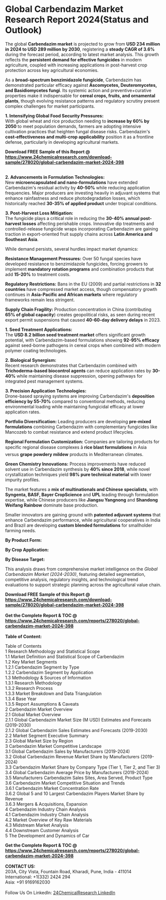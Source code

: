 <h1>Global Carbendazim Market Research Report 2024(Status and Outlook)</h1><p>The global <strong>Carbendazim market</strong> is projected to grow from <strong>USD 234 million in 2024 to USD 289 million by 2030</strong>, registering a <strong>steady CAGR of 3.6%</strong> during the forecast period, according to latest market analysis. This growth reflects the <strong>persistent demand for effective fungicides</strong> in modern agriculture, coupled with increasing applications in post-harvest crop protection across key agricultural economies.</p><p>As a <strong>broad-spectrum benzimidazole fungicide</strong>, Carbendazim has demonstrated particular efficacy against <strong>Ascomycetes, Deuteromycetes, and Basidiomycetes fungi</strong>. Its systemic action and preventive+curative properties make it indispensable for <strong>cereal crops, fruits, and ornamental plants</strong>, though evolving resistance patterns and regulatory scrutiny present complex challenges for market participants.</p><p><strong>1. Intensifying Global Food Security Pressures:</strong><br>
With global wheat and rice production needing to <strong>increase by 60% by 2050</strong> to meet population demands, farmers are adopting intensive cultivation practices that heighten fungal disease risks. Carbendazim's <strong>cost-effectiveness and multi-crop applicability</strong> position it as a frontline defense, particularly in developing agricultural markets.</p><div><b>Download FREE Sample of this Report @ 
            <a href="https://www.24chemicalresearch.com/download-sample/278020/global-carbendazim-market-2024-398">
            https://www.24chemicalresearch.com/download-sample/278020/global-carbendazim-market-2024-398</a></b></div><br><p><strong>2. Advancements in Formulation Technologies:</strong><br>
New <strong>microencapsulated and nano-formulations</strong> have extended Carbendazim's residual activity by <strong>40-50%</strong> while reducing application frequencies. Major producers are investing heavily in adjuvant systems that enhance rainfastness and reduce photodegradation losses, which historically reached <strong>30-35% of applied product</strong> under tropical conditions.</p><p><strong>3. Post-Harvest Loss Mitigation:</strong><br>
The fungicide plays a critical role in reducing the <strong>30-40% annual post-harvest losses</strong> affecting perishable crops. Innovative dip treatments and controlled-release fungicide wraps incorporating Carbendazim are gaining traction in export-oriented fruit supply chains across <strong>Latin America and Southeast Asia</strong>.</p><p>While demand persists, several hurdles impact market dynamics:</p><p><strong>Resistance Management Pressures:</strong> Over 50 fungal species have developed resistance to benzimidazole fungicides, forcing growers to implement <strong>mandatory rotation programs</strong> and combination products that add <strong>15-20%</strong> to treatment costs.</p><p><strong>Regulatory Restrictions:</strong> Bans in the EU (2009) and partial restrictions in <strong>32 countries</strong> have compressed market access, though compensatory growth continues in <strong>Asia-Pacific and African markets</strong> where regulatory frameworks remain less stringent.</p><p><strong>Supply Chain Fragility:</strong> Production concentration in China (contributing <strong>65% of global capacity</strong>) creates geopolitical risks, as seen during recent export permit suspensions that caused <strong>40-60-day delivery delays</strong> in 2023.</p><p><strong>1. Seed Treatment Applications:</strong><br>
The <strong>USD 8.2 billion seed treatment market</strong> offers significant growth potential, with Carbendazim-based formulations showing <strong>92-95% efficacy</strong> against seed-borne pathogens in cereal crops when combined with modern polymer coating technologies.</p><p><strong>2. Biological Synergism:</strong><br>
Recent research demonstrates that Carbendazim combined with <strong>Trichoderma-based biocontrol agents</strong> can reduce application rates by <strong>30-40%</strong> while maintaining disease suppression, opening pathways for integrated pest management systems.</p><p><strong>3. Precision Application Technologies:</strong><br>
Drone-based spraying systems are improving Carbendazim's <strong>deposition efficiency by 55-70%</strong> compared to conventional methods, reducing environmental loading while maintaining fungicidal efficacy at lower application rates.</p><p><strong>Portfolio Diversification:</strong> Leading producers are developing <strong>pre-mixed formulations</strong> combining Carbendazim with complementary fungicides like Mancozeb to combat resistance and extend product lifecycles.</p><p><strong>Regional Formulation Customization:</strong> Companies are tailoring products for specific regional disease complexes â <strong>rice blast formulations</strong> in Asia versus <strong>grape powdery mildew</strong> products in Mediterranean climates.</p><p><strong>Green Chemistry Innovations:</strong> Process improvements have reduced solvent use in Carbendazim synthesis by <strong>40% since 2018</strong>, while novel crystallization techniques yield <strong>98% pure technical material</strong> with lower impurity profiles.</p><p>The market features a <strong>mix of multinationals and Chinese specialists</strong>, with <strong>Syngenta, BASF, Bayer CropScience</strong> and <strong>UPL</strong> leading through formulation expertise, while Chinese producers like <strong>Jiangsu Yangnong</strong> and <strong>Shandong Weifang Rainbow</strong> dominate base production.</p><p>Smaller innovators are gaining ground with <strong>patented adjuvant systems</strong> that enhance Carbendazim performance, while agricultural cooperatives in India and Brazil are developing <strong>custom blended formulations</strong> for smallholder farming needs.</p><p><strong>By Product Form:</strong></p><p><strong>By Crop Application:</strong></p><p><strong>By Disease Target:</strong></p><p>This analysis draws from comprehensive market intelligence on the <em>Global Carbendazim Market (2024-2030)</em>, featuring detailed segmentation, competitive analysis, regulatory insights, and technological trend evaluations to support strategic planning across the agricultural value chain.</p><div><b>Download FREE Sample of this Report @ 
            <a href="https://www.24chemicalresearch.com/download-sample/278020/global-carbendazim-market-2024-398">
            https://www.24chemicalresearch.com/download-sample/278020/global-carbendazim-market-2024-398</a></b></div><br><div><b>Get the Complete Report & TOC @ 
            <a href="https://www.24chemicalresearch.com/reports/278020/global-carbendazim-market-2024-398">
            https://www.24chemicalresearch.com/reports/278020/global-carbendazim-market-2024-398</a></b></div><br>
            <b>Table of Content:</b><p>Table of Contents<br />
1 Research Methodology and Statistical Scope<br />
1.1 Market Definition and Statistical Scope of Carbendazim<br />
1.2 Key Market Segments<br />
1.2.1 Carbendazim Segment by Type<br />
1.2.2 Carbendazim Segment by Application<br />
1.3 Methodology & Sources of Information<br />
1.3.1 Research Methodology<br />
1.3.2 Research Process<br />
1.3.3 Market Breakdown and Data Triangulation<br />
1.3.4 Base Year<br />
1.3.5 Report Assumptions & Caveats<br />
2 Carbendazim Market Overview<br />
2.1 Global Market Overview<br />
2.1.1 Global Carbendazim Market Size (M USD) Estimates and Forecasts (2019-2030)<br />
2.1.2 Global Carbendazim Sales Estimates and Forecasts (2019-2030)<br />
2.2 Market Segment Executive Summary<br />
2.3 Global Market Size by Region<br />
3 Carbendazim Market Competitive Landscape<br />
3.1 Global Carbendazim Sales by Manufacturers (2019-2024)<br />
3.2 Global Carbendazim Revenue Market Share by Manufacturers (2019-2024)<br />
3.3 Carbendazim Market Share by Company Type (Tier 1, Tier 2, and Tier 3)<br />
3.4 Global Carbendazim Average Price by Manufacturers (2019-2024)<br />
3.5 Manufacturers Carbendazim Sales Sites, Area Served, Product Type<br />
3.6 Carbendazim Market Competitive Situation and Trends<br />
3.6.1 Carbendazim Market Concentration Rate<br />
3.6.2 Global 5 and 10 Largest Carbendazim Players Market Share by Revenue<br />
3.6.3 Mergers & Acquisitions, Expansion<br />
4 Carbendazim Industry Chain Analysis<br />
4.1 Carbendazim Industry Chain Analysis<br />
4.2 Market Overview of Key Raw Materials<br />
4.3 Midstream Market Analysis<br />
4.4 Downstream Customer Analysis<br />
5 The Development and Dynamics of Car</p><div><b>Get the Complete Report & TOC @ 
            <a href="https://www.24chemicalresearch.com/reports/278020/global-carbendazim-market-2024-398">
            https://www.24chemicalresearch.com/reports/278020/global-carbendazim-market-2024-398</a></b></div><br><b>CONTACT US:</b><br>
            203A, City Vista, Fountain Road, Kharadi, Pune, India - 411014<br>
            International: +1(332) 2424 294<br>
            Asia: +91 9169162030 <br><br>
            Follow Us On LinkedIn: <a href="https://www.linkedin.com/company/24chemicalresearch/">24ChemicalResearch LinkedIn</a>